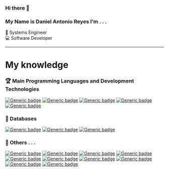### Hi there 👋
  
### My Name is Daniel Antonio Reyes  I'm . . .

:rocket: Systems Engineer <br>
:computer: Software Developer <br>

---
# My knowledge
### :trophy: Main Programming Languages and Development Technologies

[![Generic badge](https://img.shields.io/badge/Java-✓-brightgreen.svg?style=flat&logo=java&labelColor=black)](https://sdkman.io/)
[![Generic badge](https://img.shields.io/badge/JavaScript-✓-brightgreen.svg?style=flat&logo=javascript&labelColor=black)](https://javascript.info/)
[![Generic badge](https://img.shields.io/badge/TypeScript-✓-brightgreen.svg?style=flat&logo=typescript&labelColor=blue)](https://www.typescriptlang.org/docs/home.html)
[![Generic badge](https://img.shields.io/badge/HTML5-✓-brightgreen.svg?style=flat&logo=html5&labelColor=black)](https://developer.mozilla.org/es/docs/Web/HTML)
[![Generic badge](https://img.shields.io/badge/CSS-✓-brightgreen.svg?style=flat&logo=css3&labelColor=orange)](https://developer.mozilla.org/es/docs/Web/CSS)

### :minidisc: Databases
[![Generic badge](https://img.shields.io/badge/MySQL-✓-brightgreen.svg?style=flat&labelColor=black&logo=mysql)](https://www.mysql.com/)
[![Generic badge](https://img.shields.io/badge/Postgres-✓-brightgreen.svg?style=flat&labelColor=black&logo=postgresql)](https://www.postgresql.org/)
[![Generic badge](https://img.shields.io/badge/MongoDB-✓-brightgreen.svg?style=flat&labelColor=black&logo=MongoDB)](https://www.mongodb.com/)

### :pushpin: Others . . .
[![Generic badge](https://img.shields.io/badge/GIT-✓-brightgreen.svg?style=flat&logo=git&labelColor=blue)](https://git-scm.com/)
[![Generic badge](https://img.shields.io/badge/Gitkraken-✓-brightgreen.svg?style=flat&logo=gitkraken&labelColor=black)](https://www.gitkraken.com/)
[![Generic badge](https://img.shields.io/badge/NPM-✓-brightgreen.svg?style=flat&logo=npm&labelColor=blue)](https://www.npmjs.com/)
[![Generic badge](https://img.shields.io/badge/Bootstrap-✓-brightgreen.svg?style=flat&logo=bootstrap&labelColor=blueviolet)](https://getbootstrap.com/)
[![Generic badge](https://img.shields.io/badge/Docker-✓-brightgreen.svg?style=flat&logo=docker&labelColor=black)](https://www.docker.com/)
[![Generic badge](https://img.shields.io/badge/Linux-✓-brightgreen.svg?style=flat&logo=linux&labelColor=black)](https://www.linux.org/)
[![Generic badge](https://img.shields.io/badge/Webpack-✓-brightgreen.svg?style=flat&logo=Webpack&labelColor=black)](https://webpack.js.org/)
[![Generic badge](https://img.shields.io/badge/Vscode-✓-brightgreen.svg?style=flat&logo=visual-studio-code&labelColor=blue)](https://code.visualstudio.com/)
[![Generic badge](https://img.shields.io/badge/NetBeans-✓-brightgreen.svg?style=flat&logo=apache-netbeans-ide&labelColor=black)](https://netbeans.org/)
[![Generic badge](https://img.shields.io/badge/Firebase-✓-brightgreen.svg?style=flat&logo=firebase&labelColor=black)](https://firebase.com/)
